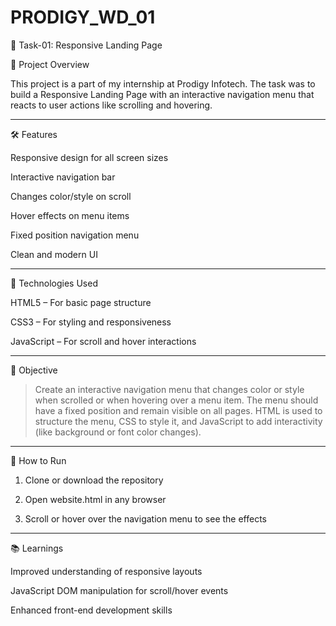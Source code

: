 # PRODIGY_WD_01



🧩 Task-01: Responsive Landing Page

📌 Project Overview

This project is a part of my internship at Prodigy Infotech. The task was to build a Responsive Landing Page with an interactive navigation menu that reacts to user actions like scrolling and hovering.


---

🛠️ Features

Responsive design for all screen sizes

Interactive navigation bar

Changes color/style on scroll

Hover effects on menu items


Fixed position navigation menu

Clean and modern UI



---

🧰 Technologies Used

HTML5 – For basic page structure

CSS3 – For styling and responsiveness

JavaScript – For scroll and hover interactions



---

🎯 Objective

> Create an interactive navigation menu that changes color or style when scrolled or when hovering over a menu item.
The menu should have a fixed position and remain visible on all pages.
HTML is used to structure the menu, CSS to style it, and JavaScript to add interactivity (like background or font color changes).




---

🚀 How to Run

1. Clone or download the repository


2. Open website.html in any browser


3. Scroll or hover over the navigation menu to see the effects




---

📚 Learnings

Improved understanding of responsive layouts

JavaScript DOM manipulation for scroll/hover events

Enhanced front-end development skills

